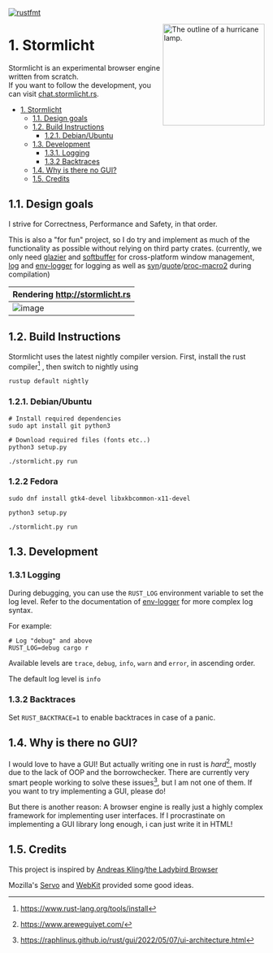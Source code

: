 [![rustfmt](https://github.com/Wuelle/Stormlicht/actions/workflows/rustfmt.yaml/badge.svg)](https://github.com/Wuelle/Stormlicht/actions/workflows/rustfmt.yaml)

<picture>
  <source media="(prefers-color-scheme: dark)" srcset="https://user-images.githubusercontent.com/58120269/241563717-f73e2144-9101-4d3f-b7d2-ed2459e5d8e0.svg" width="200px">
  <source media="(prefers-color-scheme: light)" srcset="https://user-images.githubusercontent.com/58120269/241563716-fde2bdf7-7ec4-48ee-928e-fa5b6a2625f2.svg" width="200px">
  <img alt="The outline of a hurricane lamp." src="https://user-images.githubusercontent.com/58120269/241563716-fde2bdf7-7ec4-48ee-928e-fa5b6a2625f2.svg" width="200px" align="right">
</picture>


# 1. Stormlicht
Stormlicht is an experimental browser engine written from scratch.<br>
If you want to follow the development, you can visit [chat.stormlicht.rs](https://chat.stormlicht.rs).

- [1. Stormlicht](#1-stormlicht)
  - [1.1. Design goals](#11-design-goals)
  - [1.2. Build Instructions](#12-build-instructions)
    - [1.2.1. Debian/Ubuntu](#121-debianubuntu)
  - [1.3. Development](#13-development)
    - [1.3.1. Logging](#131-logging)
    - [1.3.2 Backtraces](#132-backtraces)
  - [1.4. Why is there no GUI?](#14-why-is-there-no-gui)
  - [1.5. Credits](#15-credits)


## 1.1. Design goals
I strive for Correctness, Performance and Safety, in that order.

This is also a "for fun" project, so I do try and implement as much of the functionality as possible without relying on third party crates. (currently, we only need [glazier](https://github.com/linebender/glazier) and [softbuffer](https://github.com/rust-windowing/softbuffer) for cross-platform window management, [log](https://github.com/rust-lang/log) and [env-logger](https://github.com/rust-cli/env_logger) for logging as well as [syn](https://github.com/dtolnay/syn)/[quote](https://github.com/dtolnay/quote)/[proc-macro2](https://github.com/dtolnay/proc-macro2) during compilation)

| Rendering http://stormlicht.rs | 
| --- |
| ![image](https://github.com/Wuelle/Stormlicht/assets/58120269/897c831c-a621-4297-a567-71ba651dfcdb) |


## 1.2. Build Instructions
Stormlicht uses the latest nightly compiler version.
First, install the rust compiler[^1] , then switch to nightly using 
```console
rustup default nightly
```

### 1.2.1. Debian/Ubuntu
```console
# Install required dependencies
sudo apt install git python3

# Download required files (fonts etc..)
python3 setup.py

./stormlicht.py run
```

### 1.2.2 Fedora
```console
sudo dnf install gtk4-devel libxkbcommon-x11-devel

python3 setup.py

./stormlicht.py run
```

## 1.3. Development
### 1.3.1 Logging
During debugging, you can use the `RUST_LOG` environment variable
to set the log level. Refer to the documentation of [env-logger](https://docs.rs/env_logger/latest/env_logger/) for more complex log syntax.

For example:
```console
# Log "debug" and above
RUST_LOG=debug cargo r
```
Available levels are `trace`, `debug`, `info`, `warn` and `error`, in ascending order.

The default log level is `info`

### 1.3.2 Backtraces
Set `RUST_BACKTRACE=1` to enable backtraces in case of a panic.

## 1.4. Why is there no GUI?
I would love to have a GUI! But actually writing one in rust is *hard*[^2], mostly due to the lack of OOP and the borrowchecker.
There are currently very smart people working to solve these issues[^3], but I am not one of them. If you want to try implementing a  GUI, please do!

But there is another reason: A browser engine is really just a highly complex framework for implementing user interfaces. If I procrastinate on implementing a GUI library long enough, i can just write it in HTML!


## 1.5. Credits
This project is inspired by [Andreas Kling](https://github.com/awesomekling)/[the Ladybird Browser](https://awesomekling.github.io/Ladybird-a-new-cross-platform-browser-project/)

Mozilla's [Servo](https://servo.org/) and [WebKit](https://github.com/WebKit/WebKit) provided some good ideas.

[^1]: https://www.rust-lang.org/tools/install
[^2]: https://www.areweguiyet.com/
[^3]: https://raphlinus.github.io/rust/gui/2022/05/07/ui-architecture.html
